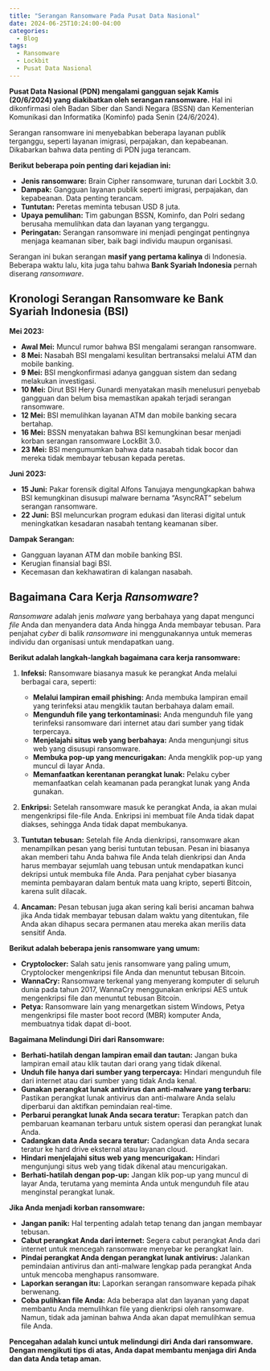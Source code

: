 ```yaml
---
title: "Serangan Ransomware Pada Pusat Data Nasional"
date: 2024-06-25T10:24:00-04:00
categories:
  - Blog
tags:
  - Ransomware
  - Lockbit
  - Pusat Data Nasional
---
```


**Pusat Data Nasional (PDN) mengalami gangguan sejak Kamis (20/6/2024)
yang diakibatkan oleh serangan ransomware.** Hal ini dikonfirmasi oleh
Badan Siber dan Sandi Negara (BSSN) dan Kementerian Komunikasi dan
Informatika (Kominfo) pada Senin (24/6/2024).

Serangan ransomware ini menyebabkan beberapa layanan publik terganggu,
seperti layanan imigrasi, perpajakan, dan kepabeanan. Dikabarkan bahwa
data penting di PDN juga terancam.

**Berikut beberapa poin penting dari kejadian ini:**

- **Jenis ransomware:** Brain Cipher ransomware, turunan dari Lockbit
  3.0.
- **Dampak:** Gangguan layanan publik seperti imigrasi, perpajakan, dan
  kepabeanan. Data penting terancam.
- **Tuntutan:** Peretas meminta tebusan USD 8 juta.
- **Upaya pemulihan:** Tim gabungan BSSN, Kominfo, dan Polri sedang
  berusaha memulihkan data dan layanan yang terganggu.
- **Peringatan:** Serangan ransomware ini menjadi pengingat pentingnya
  menjaga keamanan siber, baik bagi individu maupun organisasi.

Serangan ini bukan serangan **masif yang pertama kalinya** di Indonesia.
Beberapa waktu lalu, kita juga tahu bahwa **Bank Syariah Indonesia**
pernah diserang *ransomware*.

## Kronologi Serangan Ransomware ke Bank Syariah Indonesia (BSI)

**Mei 2023:**

- **Awal Mei:** Muncul rumor bahwa BSI mengalami serangan ransomware.
- **8 Mei:** Nasabah BSI mengalami kesulitan bertransaksi melalui ATM
  dan mobile banking.
- **9 Mei:** BSI mengkonfirmasi adanya gangguan sistem dan sedang
  melakukan investigasi.
- **10 Mei:** Dirut BSI Hery Gunardi menyatakan masih menelusuri
  penyebab gangguan dan belum bisa memastikan apakah terjadi serangan
  ransomware.
- **12 Mei:** BSI memulihkan layanan ATM dan mobile banking secara
  bertahap.
- **16 Mei:** BSSN menyatakan bahwa BSI kemungkinan besar menjadi korban
  serangan ransomware LockBit 3.0.
- **23 Mei:** BSI mengumumkan bahwa data nasabah tidak bocor dan mereka
  tidak membayar tebusan kepada peretas.

**Juni 2023:**

- **15 Juni:** Pakar forensik digital Alfons Tanujaya mengungkapkan
  bahwa BSI kemungkinan disusupi malware bernama “AsyncRAT” sebelum
  serangan ransomware.
- **22 Juni:** BSI meluncurkan program edukasi dan literasi digital
  untuk meningkatkan kesadaran nasabah tentang keamanan siber.

**Dampak Serangan:**

- Gangguan layanan ATM dan mobile banking BSI.
- Kerugian finansial bagi BSI.
- Kecemasan dan kekhawatiran di kalangan nasabah.

## Bagaimana Cara Kerja *Ransomware*?

*Ransomware* adalah jenis *malware* yang berbahaya yang dapat mengunci
*file* Anda dan menyandera data Anda hingga Anda membayar tebusan. Para
penjahat *cyber* di balik *ransomware* ini menggunakannya untuk memeras
individu dan organisasi untuk mendapatkan uang.

**Berikut adalah langkah-langkah bagaimana cara kerja ransomware:**

1.  **Infeksi:** Ransomware biasanya masuk ke perangkat Anda melalui
    berbagai cara, seperti:

    - **Melalui lampiran email phishing:** Anda membuka lampiran email
      yang terinfeksi atau mengklik tautan berbahaya dalam email.
    - **Mengunduh file yang terkontaminasi:** Anda mengunduh file yang
      terinfeksi ransomware dari internet atau dari sumber yang tidak
      terpercaya.
    - **Menjelajahi situs web yang berbahaya:** Anda mengunjungi situs
      web yang disusupi ransomware.
    - **Membuka pop-up yang mencurigakan:** Anda mengklik pop-up yang
      muncul di layar Anda.
    - **Memanfaatkan kerentanan perangkat lunak:** Pelaku cyber
      memanfaatkan celah keamanan pada perangkat lunak yang Anda
      gunakan.

2.  **Enkripsi:** Setelah ransomware masuk ke perangkat Anda, ia akan
    mulai mengenkripsi file-file Anda. Enkripsi ini membuat file Anda
    tidak dapat diakses, sehingga Anda tidak dapat membukanya.

3.  **Tuntutan tebusan:** Setelah file Anda dienkripsi, ransomware akan
    menampilkan pesan yang berisi tuntutan tebusan. Pesan ini biasanya
    akan memberi tahu Anda bahwa file Anda telah dienkripsi dan Anda
    harus membayar sejumlah uang tebusan untuk mendapatkan kunci
    dekripsi untuk membuka file Anda. Para penjahat cyber biasanya
    meminta pembayaran dalam bentuk mata uang kripto, seperti Bitcoin,
    karena sulit dilacak.

4.  **Ancaman:** Pesan tebusan juga akan sering kali berisi ancaman
    bahwa jika Anda tidak membayar tebusan dalam waktu yang ditentukan,
    file Anda akan dihapus secara permanen atau mereka akan merilis data
    sensitif Anda.

**Berikut adalah beberapa jenis ransomware yang umum:**

- **Cryptolocker:** Salah satu jenis ransomware yang paling umum,
  Cryptolocker mengenkripsi file Anda dan menuntut tebusan Bitcoin.
- **WannaCry:** Ransomware terkenal yang menyerang komputer di seluruh
  dunia pada tahun 2017, WannaCry menggunakan enkripsi AES untuk
  mengenkripsi file dan menuntut tebusan Bitcoin.
- **Petya:** Ransomware lain yang menargetkan sistem Windows, Petya
  mengenkripsi file master boot record (MBR) komputer Anda, membuatnya
  tidak dapat di-boot.

**Bagaimana Melindungi Diri dari Ransomware:**

- **Berhati-hatilah dengan lampiran email dan tautan:** Jangan buka
  lampiran email atau klik tautan dari orang yang tidak dikenal.
- **Unduh file hanya dari sumber yang terpercaya:** Hindari mengunduh
  file dari internet atau dari sumber yang tidak Anda kenal.
- **Gunakan perangkat lunak antivirus dan anti-malware yang terbaru:**
  Pastikan perangkat lunak antivirus dan anti-malware Anda selalu
  diperbarui dan aktifkan pemindaian real-time.
- **Perbarui perangkat lunak Anda secara teratur:** Terapkan patch dan
  pembaruan keamanan terbaru untuk sistem operasi dan perangkat lunak
  Anda.
- **Cadangkan data Anda secara teratur:** Cadangkan data Anda secara
  teratur ke hard drive eksternal atau layanan cloud.
- **Hindari menjelajahi situs web yang mencurigakan:** Hindari
  mengunjungi situs web yang tidak dikenal atau mencurigakan.
- **Berhati-hatilah dengan pop-up:** Jangan klik pop-up yang muncul di
  layar Anda, terutama yang meminta Anda untuk mengunduh file atau
  menginstal perangkat lunak.

**Jika Anda menjadi korban ransomware:**

- **Jangan panik:** Hal terpenting adalah tetap tenang dan jangan
  membayar tebusan.
- **Cabut perangkat Anda dari internet:** Segera cabut perangkat Anda
  dari internet untuk mencegah ransomware menyebar ke perangkat lain.
- **Pindai perangkat Anda dengan perangkat lunak antivirus:** Jalankan
  pemindaian antivirus dan anti-malware lengkap pada perangkat Anda
  untuk mencoba menghapus ransomware.
- **Laporkan serangan itu:** Laporkan serangan ransomware kepada pihak
  berwenang.
- **Coba pulihkan file Anda:** Ada beberapa alat dan layanan yang dapat
  membantu Anda memulihkan file yang dienkripsi oleh ransomware. Namun,
  tidak ada jaminan bahwa Anda akan dapat memulihkan semua file Anda.

**Pencegahan adalah kunci untuk melindungi diri Anda dari ransomware.
Dengan mengikuti tips di atas, Anda dapat membantu menjaga diri Anda dan
data Anda tetap aman.**
